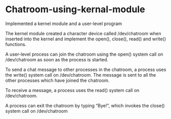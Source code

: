 # Chatroom-using-kernal-module
Implemented a kernel module and a user-level program

The kernel module created a character device called /dev/chatroom when inserted into the kernel and implement the open(), close(), read() and write() functions.

A user-level process can join the chatroom using the open() system call on /dev/chatroom as soon as the process is started.

To send a chat message to other processes in the chatroom, a process uses the write() system call on /dev/chatroom. The message is sent to all the other processes which have joined the chatroom.

To receive a message, a process uses the read() system call on /dev/chatroom.

A process can exit the chatroom by typing “Bye!”, which invokes the close() system call on /dev/chatroom
